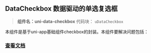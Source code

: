 

## DataCheckbox 数据驱动的单选复选框
> **组件名：uni-data-checkbox**
> 代码块： `uDataCheckbox`


本组件是基于uni-app基础组件checkbox的封装。本组件要解决问题包括：

### [查看文档](https://uniapp.dcloud.io/component/uniui/uni-card)